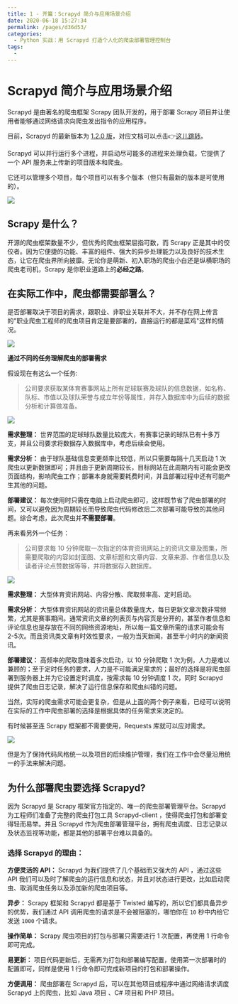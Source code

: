 ```yaml
---
title: 1 - 开篇：Scrapyd 简介与应用场景介绍
date: 2020-06-18 15:27:34
permalink: /pages/d36d53/
categories:
  - Python 实战：用 Scrapyd 打造个人化的爬虫部署管理控制台
tags:
  - 
---
```

# Scrapyd 简介与应用场景介绍

Scrapyd 是由著名的爬虫框架 Scrapy 团队开发的，用于部署 Scrapy 项目并让使用者能够通过网络请求向爬虫发出指令的应用程序。

目前，Scrapyd 的最新版本为 [1.2.0 版](https://pypi.org/project/scrapyd/ "1.2.0版")，对应文档可以点击👉[这儿跳转](https://scrapyd.readthedocs.io/en/latest/overview.html "点击跳转到文档")。

Scrapyd 可以并行运行多个进程，并启动尽可能多的进程来处理负载，它提供了一个 API 服务来上传新的项目版本和爬虫。

它还可以管理多个项目，每个项目可以有多个版本（但只有最新的版本是可使用的）。

![](https://user-gold-cdn.xitu.io/2018/10/11/166605fd436a017e?w=549&h=216&f=jpeg&s=13541)

## Scrapy 是什么？

开源的爬虫框架数量不少，但优秀的爬虫框架屈指可数，而 Scrapy 正是其中的佼佼者。因为它便捷的功能、丰富的组件、强大的异步处理能力以及良好的技术生态，让它在爬虫界所向披靡。无论你是萌新、初入职场的爬虫小白还是纵横职场的爬虫老司机，Scrapy 是你职业道路上的**必经之路**。

## 在实际工作中，爬虫都需要部署么？

是否部署取决于项目的需求，跟职业、非职业关联并不大，并不存在网上传言的"职业爬虫工程师的爬虫项目肯定是要部署的，直接运行的都是菜鸡"这样的情况。

![](https://user-gold-cdn.xitu.io/2018/10/23/166a0a0e55e920c1?w=1024&h=680&f=jpeg&s=54461)

**通过不同的任务理解爬虫的部署需求**

假设现在有这么一个任务:

> 公司要求获取某体育赛事网站上所有足球联赛及球队的信息数据，如名称、队标、市值以及球队荣誉与成立年份等属性，并存入数据库中为后续的数据分析和计算做准备。

![](https://user-gold-cdn.xitu.io/2018/10/23/166a0a4d0785b377?w=592&h=170&f=png&s=14430)

**需求整理：** 世界范围的足球球队数量比较庞大，有赛事记录的球队已有十多万支，并且公司要求将数据存入数据库中，考虑后续会使用。

**需求分析：** 由于球队基础信息变更频率比较低，所以只需要每隔十几天启动 1 次爬虫以更新数据即可；并且由于更新周期较长，目标网站在此周期内有可能会更改页面结构，影响爬虫工作；部署本身就需要耗费时间，并且部署过程中还有可能产生其他的问题。

**部署建议：** 每次使用时只需在电脑上启动爬虫即可，这样既节省了爬虫部署的时间，又可以避免因为周期较长而导致爬虫代码修改后二次部署可能导致的其他问题。综合考虑，此次爬虫并**不需要部署**。

再来看另外一个任务：

> 公司要求每 10 分钟爬取一次指定的体育资讯网站上的资讯文章及图集，所需要爬取的内容如封面图、文章标题和文章内容、文章来源、作者信息以及读者评论点赞数据等等，并将数据存入数据库。

![](https://user-gold-cdn.xitu.io/2018/10/23/166a0b434266eb49?w=1195&h=386&f=png&s=182702)

**需求整理：** 大型体育资讯网站、内容分散、爬取频率高、定时启动。

**需求分析：** 大型体育资讯网站的资讯量总体数量庞大，每日更新文章次数非常频繁，尤其是赛事期间。通常资讯文章的列表页与内容页是分开的，甚至作者信息和评论信息也是存放在不同的网络资源地址，所以每一篇文章所需的请求可能会有 2-5次。而且资讯类文章有时效性要求，一般为当天新闻，甚至半小时内的新闻资讯。

**部署建议：** 高频率的爬取意味着多次启动，以 10 分钟爬取 1 次为例，人力是难以兼顾的；至于定时任务的要求，人力是不可能满足需求的；最好的选择是将爬虫部署到服务器上并为它设置定时调度，按需求每 10 分钟调度 1 次，同时 Scrapyd 提供了爬虫日志记录，解决了运行信息保存和爬虫纠错的问题。

当然，实际的爬虫需求可能会更复杂，但是从上面的两个例子来看，已经可以说明在实际的工作中爬虫部署的选择是根据具体的任务需求来决定的。

有时候甚至连 Scrapy 框架都不需要使用，Requests 库就可以应对需求。

![](https://user-gold-cdn.xitu.io/2018/10/23/166a0c11a93c6308?w=1007&h=348&f=png&s=80032)

但是为了保持代码风格统一以及项目的后续维护管理，我们在工作中会尽量沿用统一的手法来解决问题。

## 为什么部署爬虫要选择 Scrapyd?

因为 Scrapyd 是 Scrapy 框架官方指定的、唯一的爬虫部署管理平台。Scrapyd 为工程师们准备了完整的爬虫打包工具 Scrapyd-client ，使得爬虫打包和部署变得轻而易举。并且 Scrapyd 作为爬虫部署管理平台，拥有爬虫调度、日志记录以及状态监视等功能，都是其他的部署平台难以具备的。

### 选择 Scrapyd 的理由：

**方便灵活的 API：** Scrapyd 为我们提供了几个基础而又强大的 API ，通过这些 API 我们可以及时了解爬虫的运行信息和状态，并且对状态进行更改，比如启动爬虫、取消爬虫任务以及添加新的爬虫项目等。

**异步：** Scrapy 框架和 Scrapyd 都是基于 Twisted 编写的，所以它们都具备异步的优势，我们通过 API 调用爬虫的请求是不会被阻塞的，哪怕你在 `10` 秒中内给它发送 `1000` 个请求。

**操作简单：** Scrapy 爬虫项目的打包与部署只需要进行 1 次配置，再使用 1 行命令即可完成。

**易更新：** 项目代码更新后，无需再为打包和部署编写配置，使用第一次部署时的配置即可，同样是使用 1 行命令即可完成新项目的打包和部署操作。

**方便调用：** 爬虫部署在 Scrapyd 后，可以在其他项目或程序中通过网络请求调度 Scrapyd 上的爬虫，比如 Java 项目 、C# 项目和 PHP 项目。